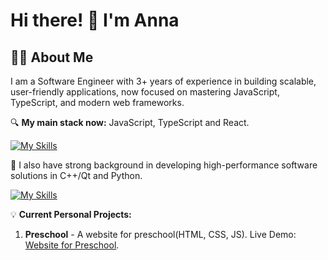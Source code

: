 <div id="header">
  
  # Hi there! 👋 I'm Anna
  ## 👩‍💻 About Me

I am a Software Engineer with 3+ years of experience in building scalable, user-friendly applications, now focused on mastering JavaScript, TypeScript, and modern web frameworks.

  🔍 **My main stack now:** JavaScript, TypeScript and React.
  
  [![My Skills](https://skillicons.dev/icons?i=js,ts,react,html,css,npm,webpack,firebase,figma,git,github,gitlab)](https://skillicons.dev)
  
  🌱 I also have strong background in developing high-performance software solutions in C++/Qt and Python. 
  
  [![My Skills](https://skillicons.dev/icons?i=py,selenium,cpp,c,cmake,qt)](https://skillicons.dev)

  💡 **Current Personal Projects:**
    
  1. **Preschool** - A website for preschool(HTML, CSS, JS). Live Demo: [Website for Preschool](https://anna9991.github.io/Preschool/).

</div>
